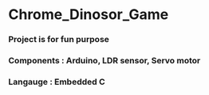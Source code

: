 # Chrome_Dinosor_Game
### Project is for fun purpose
### Components : Arduino, LDR sensor, Servo motor
### Langauge : Embedded C
